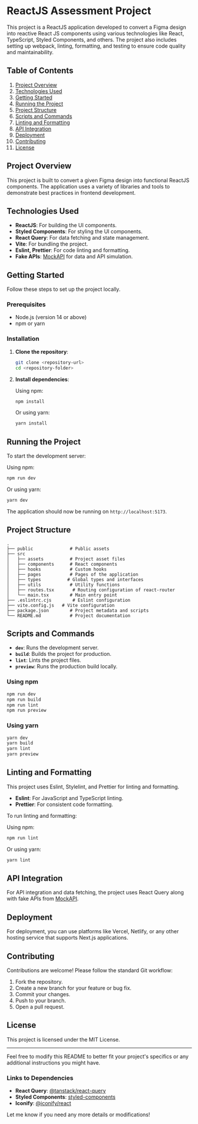 # ReactJS Assessment Project

This project is a ReactJS application developed to convert a Figma design into reactive React JS components using various technologies like React, TypeScript, Styled Components, and others. The project also includes setting up webpack, linting, formatting, and testing to ensure code quality and maintainability.

## Table of Contents

1. [Project Overview](#project-overview)
2. [Technologies Used](#technologies-used)
3. [Getting Started](#getting-started)
4. [Running the Project](#running-the-project)
5. [Project Structure](#project-structure)
6. [Scripts and Commands](#scripts-and-commands)
7. [Linting and Formatting](#linting-and-formatting)
8. [API Integration](#api-integration)
9. [Deployment](#deployment)
10. [Contributing](#contributing)
11. [License](#license)

## Project Overview

This project is built to convert a given Figma design into functional ReactJS components. The application uses a variety of libraries and tools to demonstrate best practices in frontend development.

## Technologies Used

- **ReactJS**: For building the UI components.
- **Styled Components**: For styling the UI components.
- **React Query**: For data fetching and state management.
- **Vite**: For bundling the project.
- **Eslint, Prettier**: For code linting and formatting.
- **Fake APIs**: [MockAPI](https://www.mockapi.io/) for data and API simulation.

## Getting Started

Follow these steps to set up the project locally.

### Prerequisites

- Node.js (version 14 or above)
- npm or yarn

### Installation

1. **Clone the repository**:

   ```bash
   git clone <repository-url>
   cd <repository-folder>
   ```

2. **Install dependencies**:

   Using npm:

   ```bash
   npm install
   ```

   Or using yarn:

   ```bash
   yarn install
   ```

## Running the Project

To start the development server:

Using npm:

```bash
npm run dev
```

Or using yarn:

```bash
yarn dev
```

The application should now be running on `http://localhost:5173`.

## Project Structure

```plaintext
.
├── public              # Public assets
├── src
│   ├── assets          # Project asset files
│   ├── components      # React components
│   ├── hooks           # Custom hooks
│   ├── pages           # Pages of the application
│   ├── types          # Global types and interfaces
│   ├── utils           # Utility functions
│   ├── routes.tsx       # Routing configuration of react-router
│   └── main.tsx        # Main entry point
├── .eslintrc.cjs        # Eslint configuration
├── vite.config.js   # Vite configuration
├── package.json        # Project metadata and scripts
└── README.md           # Project documentation
```

## Scripts and Commands

- **`dev`**: Runs the development server.
- **`build`**: Builds the project for production.
- **`lint`**: Lints the project files.
- **`preview`**: Runs the production build locally.

### Using npm

```bash
npm run dev
npm run build
npm run lint
npm run preview
```

### Using yarn

```bash
yarn dev
yarn build
yarn lint
yarn preview
```

## Linting and Formatting

This project uses Eslint, Stylelint, and Prettier for linting and formatting.

- **Eslint**: For JavaScript and TypeScript linting.
- **Prettier**: For consistent code formatting.

To run linting and formatting:

Using npm:

```bash
npm run lint
```

Or using yarn:

```bash
yarn lint
```

## API Integration

For API integration and data fetching, the project uses React Query along with fake APIs from [MockAPI](https://www.mockapi.io/).

## Deployment

For deployment, you can use platforms like Vercel, Netlify, or any other hosting service that supports Next.js applications.

## Contributing

Contributions are welcome! Please follow the standard Git workflow:

1. Fork the repository.
2. Create a new branch for your feature or bug fix.
3. Commit your changes.
4. Push to your branch.
5. Open a pull request.

## License

This project is licensed under the MIT License.

---

Feel free to modify this README to better fit your project's specifics or any additional instructions you might have.

### Links to Dependencies

- **React Query**: [@tanstack/react-query](https://tanstack.com/query/v4)
- **Styled Components**: [styled-components](https://styled-components.com/)
- **Iconify**: [@iconify/react](https://iconify.design/docs/react/)

Let me know if you need any more details or modifications!
